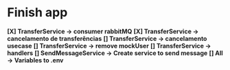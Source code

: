 # Finish app

**[X] TransferService -> consumer rabbitMQ**
**[X] TransferService -> cancelamento de transferências**
**[] TransferService -> cancelamento usecase**
**[] TransferService -> remove mockUser**
**[] TransferService -> handlers**
**[] SendMessageService -> Create service to send message**
**[] All -> Variables to .env**
